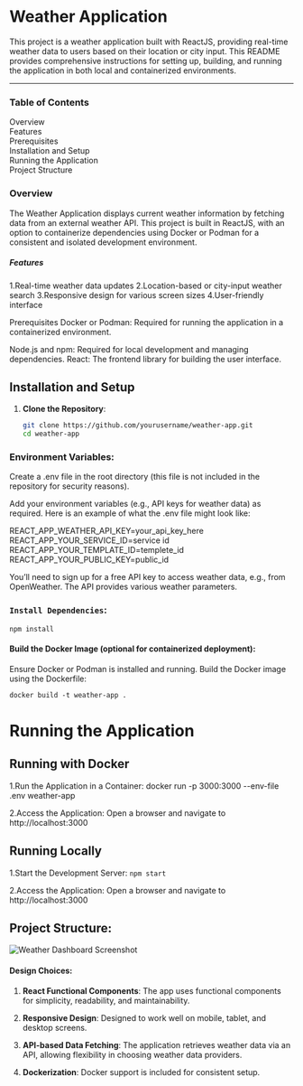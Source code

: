 
# Weather Application
This project is a weather application built with ReactJS, providing real-time weather data to users based on their location or city input. This README provides comprehensive instructions for setting up, building, and running the application in both local and containerized environments.

---

### Table of Contents
Overview \
Features \
Prerequisites \
Installation and Setup \
Running the Application \
Project Structure




### Overview
The Weather Application displays current weather information by fetching data from an external weather API. This project is built in ReactJS, with an option to containerize dependencies using Docker or Podman for a consistent and isolated development environment.

##### Features
1.Real-time weather data updates
2.Location-based or city-input weather search
3.Responsive design for various screen sizes
4.User-friendly interface

Prerequisites
Docker or Podman: Required for running the application in a containerized environment.

Node.js and npm: Required for local development and managing dependencies.
React: The frontend library for building the user interface.


## Installation and Setup

1. **Clone the Repository**:
   ```bash
   git clone https://github.com/yourusername/weather-app.git
   cd weather-app

### Environment Variables:

Create a .env file in the root directory (this file is not included in the repository for security reasons).

Add your environment variables (e.g., API keys for weather data) as required. Here is an example of what the .env file might look like:

REACT_APP_WEATHER_API_KEY=your_api_key_here \
REACT_APP_YOUR_SERVICE_ID=service id \
REACT_APP_YOUR_TEMPLATE_ID=templete_id \
REACT_APP_YOUR_PUBLIC_KEY=public_id 

You’ll need to sign up for a free API key to access weather data, e.g., from OpenWeather. The API provides various weather parameters.

### `Install Dependencies`:
`npm install`

#### Build the Docker Image (optional for containerized deployment):
Ensure Docker or Podman is installed and running.
Build the Docker image using the Dockerfile:

`docker build -t weather-app .`

# Running the Application
## Running with Docker

1.Run the Application in a Container:
docker run -p 3000:3000 --env-file .env weather-app

2.Access the Application:
 Open a browser and navigate to http://localhost:3000

## Running Locally
1.Start the Development Server:
`npm start`

2.Access the Application:
Open a browser and navigate to http://localhost:3000

## Project Structure:

![Weather Dashboard Screenshot](https://raw.githubusercontent.com/1css/Weather/main/public/images/project%20structure.JPG)





#### Design Choices:
1. **React Functional Components**: The app uses functional components for simplicity, readability, and maintainability.

2. **Responsive Design**: Designed to work well on mobile, tablet, and desktop screens.

3. **API-based Data Fetching**: The application retrieves weather data via an API, allowing flexibility in choosing weather data providers.

4. **Dockerization**: Docker support is included for consistent setup.






